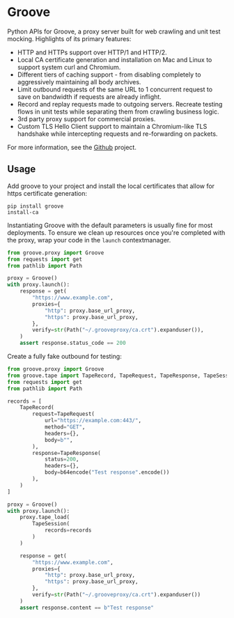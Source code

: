 # Groove

Python APIs for Groove, a proxy server built for web crawling and unit test mocking. Highlights of its primary features:

- HTTP and HTTPs support over HTTP/1 and HTTP/2.
- Local CA certificate generation and installation on Mac and Linux to support system curl and Chromium.
- Different tiers of caching support - from disabling completely to aggressively maintaining all body archives.
- Limit outbound requests of the same URL to 1 concurrent request to save on bandwidth if requests are already inflight.
- Record and replay requests made to outgoing servers. Recreate testing flows in unit tests while separating them from crawling business logic.
- 3rd party proxy support for commercial proxies.
- Custom TLS Hello Client support to maintain a Chromium-like TLS handshake while intercepting requests and re-forwarding on packets.

For more information, see the [Github](https://github.com/piercefreeman/grooveproxy) project.

## Usage

Add groove to your project and install the local certificates that allow for https certificate generation:

```
pip install groove
install-ca
```

Instantiating Groove with the default parameters is usually fine for most deployments. To ensure we clean up resources once you're completed with the proxy, wrap your code in the `launch` contextmanager.

```python
from groove.proxy import Groove
from requests import get
from pathlib import Path

proxy = Groove()
with proxy.launch():
    response = get(
        "https://www.example.com",
        proxies={
            "http": proxy.base_url_proxy,
            "https": proxy.base_url_proxy,
        },
        verify=str(Path("~/.grooveproxy/ca.crt").expanduser()),
    )
    assert response.status_code == 200
```

Create a fully fake outbound for testing:

```python
from groove.proxy import Groove
from groove.tape import TapeRecord, TapeRequest, TapeResponse, TapeSession
from requests import get
from pathlib import Path

records = [
    TapeRecord(
        request=TapeRequest(
            url="https://example.com:443/",
            method="GET",
            headers={},
            body=b"",
        ),
        response=TapeResponse(
            status=200,
            headers={},
            body=b64encode("Test response".encode())
        ),
    )
]

proxy = Groove()
with proxy.launch():
    proxy.tape_load(
        TapeSession(
            records=records
        )
    )

    response = get(
        "https://www.example.com",
        proxies={
            "http": proxy.base_url_proxy,
            "https": proxy.base_url_proxy,
        },
        verify=str(Path("~/.grooveproxy/ca.crt").expanduser())
    )
    assert response.content == b"Test response"
```
